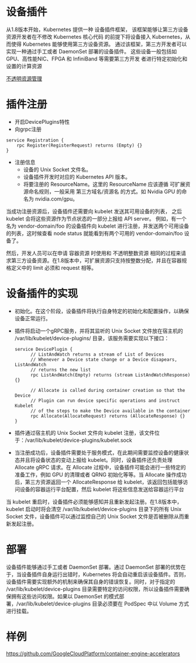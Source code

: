 # 设备插件

从1.8版本开始，Kubernetes 提供一种 设备插件框架，
该框架能够让第三方设备资源开发者在不修改 Kubernetes 核心代码
的前提下将设备接入 Kubernetes，从而使得 Kubernetes 能够使用第三方设备资源。
通过该框架，第三方开发者可以实现一种通过手工或者 DaemonSet 部署的设备插件。
这些设备一般包括如 GPU、高性能NIC、FPGA 和 InfiniBand 等需要第三方开发
者进行特定初始化和设置的计算资源

[不透明资源管理](/object/pods/pod-opaque-integer-resource.md)
# 插件注册

- 开启DevicePlugins特性
- 向grpc注册

```
service Registration {
	rpc Register(RegisterRequest) returns (Empty) {}
}
```

- 注册信息
  - 设备的 Unix Socket 文件名。
  - 设备插件开发时对应的 Kubernetes API 版本。
  - 将要注册的 ResourceName。这里的 ResourceName 应该遵循 可扩展资源命名规则，一般采用 第三方域名/资源名 的方式。如 Nvidia GPU 的命名为 nvidia.com/gpu。
  
当成功注册资源后，设备插件还需要向 kubelet 发送其可用设备的列表，
之后 kubelet 会将这些资源作为节点状态的一部分上报给 API server。
例如，有一个名为 vendor-domain/foo 的设备插件向 kubelet 进行注册，并发送两个可用设备的列表，这时候查看 node status 就能看到有两个可用的 vendor-domain/foo 设备了。

然后，开发人员可以在申请 容器资源 时使用和 不透明整数资源 相同的过程来请求第三方设备资源。在1.8版本中，可扩展资源只支持按整数分配，并且在容器规格定义中的 limit 必须和 request 相等。

# 设备插件的实现

- 初始化。在这个阶段，设备插件将执行自身特定的初始化和配置操作，以确保设备正常运行。
- 插件将启动一个gRPC服务，并将其监听的 Unix Socket 文件放在宿主机的 /var/lib/kubelet/device-plugins/ 目录，该服务需要实现以下接口：

  ```
  service DevicePlugin {
        // ListAndWatch returns a stream of List of Devices
        // Whenever a Device state change or a Device disapears, ListAndWatch
        // returns the new list
        rpc ListAndWatch(Empty) returns (stream ListAndWatchResponse) {}
  
        // Allocate is called during container creation so that the Device
        // Plugin can run device specific operations and instruct Kubelet
        // of the steps to make the Device available in the container
        rpc Allocate(AllocateRequest) returns (AllocateResponse) {}
  }
  ```
  
- 插件通过宿主机的 Unix Socket 文件向 kubelet 注册，该文件位于：/var/lib/kubelet/device-plugins/kubelet.sock
- 当注册成功后，设备插件需要处于服务模式，在此期间需要监控设备的健康状态并且将设备状态的变动上报给 kubelet。同时，设备插件还负责处理 Allocate gRPC 请求。在 Allocate 过程中，设备插件可能会进行一些特定的准备工作，例如 GPU 的清理或者 QRNG 初始化等等。当 Allocate 操作成功后，第三方资源返回一个 AllocateResponse 给 kubelet，该返回包括能够访问设备的容器运行平台配置，然后 kubelet 将这些信息发送给容器运行平台

当 kubelet 重启时，设备插件必须能够感知并且重新发起注册。在1.8版本中，kubelet 启动时将会清空 /var/lib/kubelet/device-plugins 目录下的所有 Unix Socket 文件，设备插件可以通过监控自己的 Unix Socket 文件是否被删除从而重新发起注册。

# 部署

设备插件能够通过手工或者 DaemonSet 部署。通过 DaemonSet 部署的优势在于，当设备插件自身运行出错时，Kubernetes 将会自动重启该设备插件。否则，设备插件需要实现额外的机制来确保其自身的错误恢复。同时，对于指定的 /var/lib/kubelet/device-plugins 目录需要特定的访问权限，所以设备插件需要确保拥有这些访问权限。如果以 DaemonSet 的模式部署，/var/lib/kubelet/device-plugins 目录必须要在 PodSpec 中以 Volume 方式进行挂载。

# 样例

https://github.com/GoogleCloudPlatform/container-engine-accelerators
